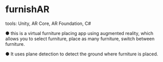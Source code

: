 # furnishAR
tools: Unity, AR Core, AR Foundation, C#

● this is a virtual furniture placing app using augmented reality, which allows you to select
furniture, place as many furniture, switch between furniture.

● It uses plane detection to detect the ground where furniture is placed.
